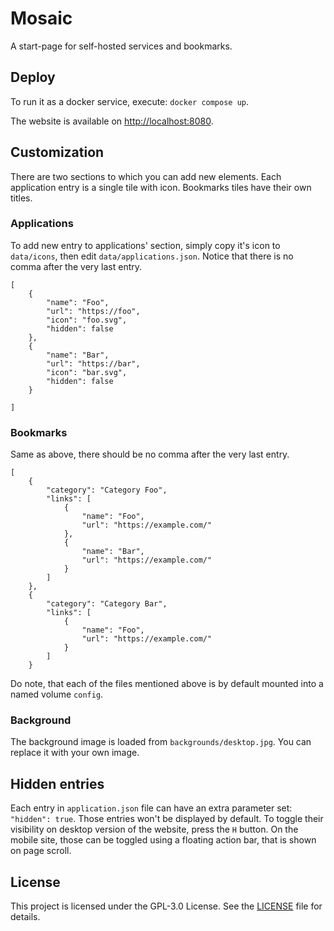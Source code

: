 # Mosaic

A start-page for self-hosted services and bookmarks.

## Deploy

To run it as a docker service, execute: `docker compose up`.

The website is available on [http://localhost:8080](http://localhost:8080).

## Customization

There are two sections to which you can add new elements. Each application entry is a single tile with icon. Bookmarks tiles have their own titles.

### Applications

To add new entry to applications' section, simply copy it's icon to `data/icons`, then edit `data/applications.json`.
Notice that there is no comma after the very last entry.

```
[
    {
        "name": "Foo",
        "url": "https://foo",
        "icon": "foo.svg",
        "hidden": false
    },
    {
        "name": "Bar",
        "url": "https://bar",
        "icon": "bar.svg",
        "hidden": false
    }

]
```

### Bookmarks

Same as above, there should be no comma after the very last entry.

```
[
    {
        "category": "Category Foo",
        "links": [
            {
                "name": "Foo",
                "url": "https://example.com/"
            },
            {
                "name": "Bar",
                "url": "https://example.com/"
            }
        ]
    },
    {
        "category": "Category Bar",
        "links": [
            {
                "name": "Foo",
                "url": "https://example.com/"
            }
        ]
    }
```

Do note, that each of the files mentioned above is by default mounted into a named volume `config`.

### Background

The background image is loaded from `backgrounds/desktop.jpg`. You can replace it with your own image.

## Hidden entries

Each entry in `application.json` file can have an extra parameter set: `"hidden": true`. Those entries won't be displayed by default. To toggle their visibility on desktop version of the website, press the `H` button. On the mobile site, those can be toggled using a floating action bar, that is shown on page scroll.

## License

This project is licensed under the GPL-3.0 License. See the [LICENSE](LICENSE) file for details.
